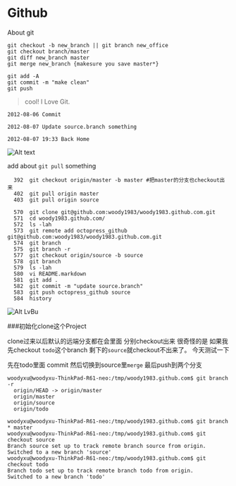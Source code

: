 Github
======

About git

```
git checkout -b new_branch || git branch new_office
git checkout branch/master
git diff new_branch master
git merge new_branch {makesure you save master*}

git add -A 
git commit -m "make clean"
git push
```

>cool! I Love Git.

`2012-08-06 Commit`

`2012-08-07 Update source.branch something`

`2012-08-07 19:33 Back Home`

![Alt text](http://img1.douban.com/view/group_topic/large/public/27626318-1.jpg)

add about `git pull` something

```
  392  git checkout origin/master -b master #把master的分支也checkout出来
  402  git pull origin master
  403  git pull origin source
```

``` shell 
  570  git clone git@github.com:woody1983/woody1983.github.com.git
  571  cd woody1983.github.com/
  572  ls -lah
  573  git remote add octopress_github git@github.com:woody1983/woody1983.github.com.git
  574  git branch
  575  git branch -r
  577  git checkout origin/source -b source
  578  git branch
  579  ls -lah
  580  vi README.markdown
  581  git add .
  582  git commit -m "update source.branch"
  583  git push octopress_github source
  584  history
```

![Alt LvBu](https://raw.github.com/woody1983/woody1983.github.com/source/images/lvbu.jpg)

###初始化clone这个Project

clone过来以后默认的远端分支都在会里面 分别checkout出来
很奇怪的是 如果我先checkout `todo`这个branch 剩下的`source`就checkout不出来了。
今天测试一下 

先在todo里面 commit 然后切换到source里`merge` 最后push到两个分支

``` shell
woodyxu@woodyxu-ThinkPad-R61-neo:/tmp/woody1983.github.com$ git branch -r
  origin/HEAD -> origin/master
  origin/master
  origin/source
  origin/todo

woodyxu@woodyxu-ThinkPad-R61-neo:/tmp/woody1983.github.com$ git branch
* master
woodyxu@woodyxu-ThinkPad-R61-neo:/tmp/woody1983.github.com$ git checkout source
Branch source set up to track remote branch source from origin.
Switched to a new branch 'source'
woodyxu@woodyxu-ThinkPad-R61-neo:/tmp/woody1983.github.com$ git checkout todo
Branch todo set up to track remote branch todo from origin.
Switched to a new branch 'todo'
```
